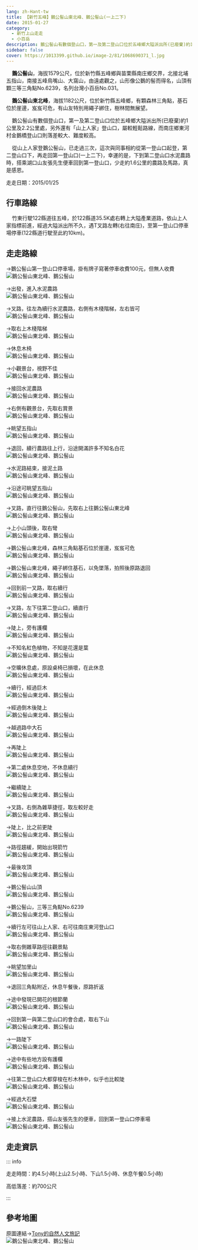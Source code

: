 ```yaml
---
lang: zh-Hant-tw
title: 【新竹五峰】鵝公髻山東北峰、鵝公髻山(一上二下)
date: 2015-01-27
category: 
  - 新竹上山走走
  - 小百岳
description: 鵝公髻山有數個登山口，第一及第二登山口位於五峰鄉大隘派出所(已廢棄)約1公里及2.2公里處，另外還有「山上人家」登山口，屬較輕鬆路線，而南庄鄉東河村金鵝橋登山口則落差較大、難度較高。 從山上人家登鵝公髻山，已走過三次，這次與同事相約從第一登山口起登，第二登山口下，再走回第一登山口(一上二下)，幸運的是，下到第二登山口水泥農路時，搭乘湖口山友張先生便車回到第一登山口，少走約1.6公里的農路及馬路，真是感恩。
sidebar: false
cover: https://1013399.github.io/image-2/81/1068690371_l.jpg
---
```


    **鵝公髻山**，海拔1579公尺，位於新竹縣五峰鄉與苗栗縣南庄鄉交界，北接北埔五指山，南接五峰鳥嘴山、大窩山，由遠處觀之，山形像公鵝的髻而得名，山頂有顆三等三角點No.6239，名列台灣小百岳No.031。  

    **鵝公髻山東北峰**，海拔1182公尺，位於新竹縣五峰鄉，有顆森林三角點，基石位於崖邊，岌岌可危，有山友特別用繩子綁住，樹林間無展望。  

<!-- more -->

    鵝公髻山有數個登山口，第一及第二登山口位於五峰鄉大隘派出所(已廢棄)約1公里及2.2公里處，另外還有「山上人家」登山口，屬較輕鬆路線，而南庄鄉東河村金鵝橋登山口則落差較大、難度較高。  

    從山上人家登鵝公髻山，已走過三次，這次與同事相約從第一登山口起登，第二登山口下，再走回第一登山口(一上二下)，幸運的是，下到第二登山口水泥農路時，搭乘湖口山友張先生便車回到第一登山口，少走約1.6公里的農路及馬路，真是感恩。

走走日期：2015/01/25

## 行車路線
    竹東行駛122縣道往五峰，於122縣道35.5K處右轉上大隘產業道路，依山上人家指標前進，經過大隘派出所不久，遇T叉路左轉(右往南庄)，至第一登山口停車場停車(122縣道行駛至此約10km)。

## 走走路線
→鵝公髻山第一登山口停車場，掛有牌子寫著停車收費100元，但無人收費  
![鵝公髻山東北峰、鵝公髻山](https://1013399.github.io/image-2/81/1068694593_l.jpg)

→出發，進入水泥農路  
![鵝公髻山東北峰、鵝公髻山](https://1013399.github.io/image-2/81/1068693619_l.jpg)

→叉路，往左為續行水泥農路，右側有木棧階梯，左右皆可  
![鵝公髻山東北峰、鵝公髻山](https://1013399.github.io/image-2/81/1068690929_l.jpg)

→取右上木棧階梯  
![鵝公髻山東北峰、鵝公髻山](https://1013399.github.io/image-2/81/1068692011_l.jpg)

→休息木椅  
![鵝公髻山東北峰、鵝公髻山](https://1013399.github.io/image-2/81/1068690527_l.jpg)

→小觀景台，視野不佳  
![鵝公髻山東北峰、鵝公髻山](https://1013399.github.io/image-2/81/1068692012_l.jpg)

→接回水泥農路  
![鵝公髻山東北峰、鵝公髻山](https://1013399.github.io/image-2/81/1068693232_l.jpg)

→右側有觀景台，先取右賞景  
![鵝公髻山東北峰、鵝公髻山](https://1013399.github.io/image-2/81/1068693233_l.jpg)

→眺望五指山  
![鵝公髻山東北峰、鵝公髻山](https://1013399.github.io/image-2/81/1068692815_l.jpg)

→退回，續行農路往上行，沿途開滿許多不知名白花  
![鵝公髻山東北峰、鵝公髻山](https://1013399.github.io/image-2/81/1068692120_l.jpg)

→水泥路結束，接泥土路  
![鵝公髻山東北峰、鵝公髻山](https://1013399.github.io/image-2/81/1068692817_l.jpg)

→沿途可眺望五指山  
![鵝公髻山東北峰、鵝公髻山](https://1013399.github.io/image-2/81/1068690371_l.jpg)

→叉路，直行往鵝公髻山，先取右上往鵝公髻山東北峰  
![鵝公髻山東北峰、鵝公髻山](https://1013399.github.io/image-2/81/1068693236_l.jpg)

→上小山頭後，取右彎  
![鵝公髻山東北峰、鵝公髻山](https://1013399.github.io/image-2/81/1068691532_l.jpg)

→鵝公髻山東北峰，森林三角點基石位於崖邊，岌岌可危  
![鵝公髻山東北峰、鵝公髻山](https://1013399.github.io/image-2/81/1068692601_l.jpg)

→鵝公髻山東北峰，繩子綁住基石，以免墜落，拍照後原路退回  
![鵝公髻山東北峰、鵝公髻山](https://1013399.github.io/image-2/81/1068691157_l.jpg)

→回到前一叉路，取右續行  
![鵝公髻山東北峰、鵝公髻山](https://1013399.github.io/image-2/81/1068693049_l.jpg)

→叉路，左下往第二登山口，續直行  
![鵝公髻山東北峰、鵝公髻山](https://1013399.github.io/image-2/81/1068692017_l.jpg)

→陡上，旁有護欄  
![鵝公髻山東北峰、鵝公髻山](https://1013399.github.io/image-2/81/1068692821_l.jpg)

→不知名紅色植物，不知是花還是葉  
![鵝公髻山東北峰、鵝公髻山](https://1013399.github.io/image-2/81/1068693050_l.jpg)

→空曠休息處，原設桌椅已損壞，在此休息  
![鵝公髻山東北峰、鵝公髻山](https://1013399.github.io/image-2/81/1068693834_l.jpg)

→續行，經過巨木  
![鵝公髻山東北峰、鵝公髻山](https://1013399.github.io/image-2/81/1068692603_l.jpg)

→經過倒木後陡上  
![鵝公髻山東北峰、鵝公髻山](https://1013399.github.io/image-2/81/1068691535_l.jpg)

→越過路中大石  
![鵝公髻山東北峰、鵝公髻山](https://1013399.github.io/image-2/81/1068691162_l.jpg)

→再陡上  
![鵝公髻山東北峰、鵝公髻山](https://1013399.github.io/image-2/81/1068691537_l.jpg)

→第二處休息空地，不休息續行  
![鵝公髻山東北峰、鵝公髻山](https://1013399.github.io/image-2/81/1068693836_l.jpg)

→繼續陡上  
![鵝公髻山東北峰、鵝公髻山](https://1013399.github.io/image-2/81/1068692604_l.jpg)

→叉路，右側為雜草捷徑，取左較好走  
![鵝公髻山東北峰、鵝公髻山](https://1013399.github.io/image-2/81/1068694510_l.jpg)

→陡上，比之前更陡  
![鵝公髻山東北峰、鵝公髻山](https://1013399.github.io/image-2/81/1068692124_l.jpg)

→路徑趨緩，開始出現箭竹  
![鵝公髻山東北峰、鵝公髻山](https://1013399.github.io/image-2/81/1068690536_l.jpg)

→最後攻頂  
![鵝公髻山東北峰、鵝公髻山](https://1013399.github.io/image-2/81/1068693244_l.jpg)

→鵝公髻山山頂  
![鵝公髻山東北峰、鵝公髻山](https://1013399.github.io/image-2/81/1068692607_l.jpg)

→鵝公髻山，三等三角點No.6239  
![鵝公髻山東北峰、鵝公髻山](https://1013399.github.io/image-2/81/1068693051_l.jpg)

→續行左可往山上人家、右可往南庄東河登山口  
![鵝公髻山東北峰、鵝公髻山](https://1013399.github.io/image-2/81/1068690939_l.jpg)

→取右側雜草路徑往觀景點  
![鵝公髻山東北峰、鵝公髻山](https://1013399.github.io/image-2/81/1068692609_l.jpg)

→眺望加里山  
![鵝公髻山東北峰、鵝公髻山](https://1013399.github.io/image-2/81/1068693840_l.jpg)

→退回三角點附近，休息午餐後，原路折返

→途中發現已開花的根節蘭  
![鵝公髻山東北峰、鵝公髻山](https://1013399.github.io/image-2/81/1068694610_l.jpg)

→回到第一與第二登山口的會合處，取右下山  
![鵝公髻山東北峰、鵝公髻山](https://1013399.github.io/image-2/81/1068692436_l.jpg)

→一路陡下  
![鵝公髻山東北峰、鵝公髻山](https://1013399.github.io/image-2/81/1068694511_l.jpg)

→途中有些地方設有護欄  
![鵝公髻山東北峰、鵝公髻山](https://1013399.github.io/image-2/81/1068692823_l.jpg)

→往第二登山口大都穿梭在杉木林中，似乎也比較陡  
![鵝公髻山東北峰、鵝公髻山](https://1013399.github.io/image-2/81/1068692021_l.jpg)

→經過大石壁  
![鵝公髻山東北峰、鵝公髻山](https://1013399.github.io/image-2/81/1068691540_l.jpg)

→接上水泥農路，搭山友張先生的便車，回到第一登山口停車場  
![鵝公髻山東北峰、鵝公髻山](https://1013399.github.io/image-2/81/1068693841_l.jpg)


## 走走資訊

::: info

走走時間：約4.5小時(上山2.5小時、下山1.5小時、休息午餐0.5小時)

高低落差：約700公尺

:::

## 參考地圖 
原圖連結→[Tony的自然人文旅記](http://www.tonyhuang39.com/tony0638/tony0638.html)  
![鵝公髻山東北峰、鵝公髻山](https://1013399.github.io/image-2/81/1068691541_l.jpg)
